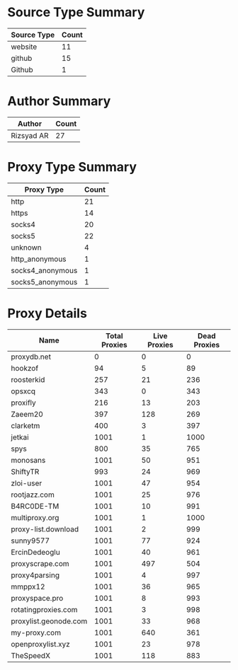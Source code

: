 # Source Type Summary

| Source Type | Count |
|-------------|-------|
| website | 11 |
| github | 15 |
| Github | 1 |


# Author Summary

| Author | Count |
|--------|-------|
| Rizsyad AR | 27 |


# Proxy Type Summary

| Proxy Type | Count |
|------------|-------|
| http | 21 |
| https | 14 |
| socks4 | 20 |
| socks5 | 22 |
| unknown | 4 |
| http_anonymous | 1 |
| socks4_anonymous | 1 |
| socks5_anonymous | 1 |


# Proxy Details

| Name | Total Proxies | Live Proxies | Dead Proxies |
|------|---------------|--------------|---------------|
| proxydb.net | 0 | 0 | 0 |
| hookzof | 94 | 5 | 89 |
| roosterkid | 257 | 21 | 236 |
| opsxcq | 343 | 0 | 343 |
| proxifly | 216 | 13 | 203 |
| Zaeem20 | 397 | 128 | 269 |
| clarketm | 400 | 3 | 397 |
| jetkai | 1001 | 1 | 1000 |
| spys | 800 | 35 | 765 |
| monosans | 1001 | 50 | 951 |
| ShiftyTR | 993 | 24 | 969 |
| zloi-user | 1001 | 47 | 954 |
| rootjazz.com | 1001 | 25 | 976 |
| B4RC0DE-TM | 1001 | 10 | 991 |
| multiproxy.org | 1001 | 1 | 1000 |
| proxy-list.download | 1001 | 2 | 999 |
| sunny9577 | 1001 | 77 | 924 |
| ErcinDedeoglu | 1001 | 40 | 961 |
| proxyscrape.com | 1001 | 497 | 504 |
| proxy4parsing | 1001 | 4 | 997 |
| mmppx12 | 1001 | 36 | 965 |
| proxyspace.pro | 1001 | 8 | 993 |
| rotatingproxies.com | 1001 | 3 | 998 |
| proxylist.geonode.com | 1001 | 33 | 968 |
| my-proxy.com | 1001 | 640 | 361 |
| openproxylist.xyz | 1001 | 23 | 978 |
| TheSpeedX | 1001 | 118 | 883 |
